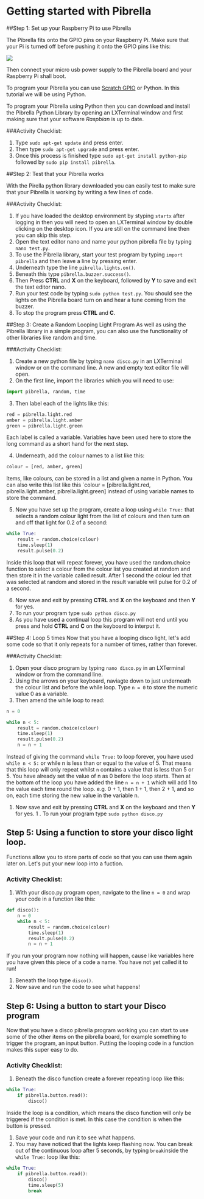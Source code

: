 # Getting started with Pibrella 

##Step 1: Set up your Raspberry Pi to use Pibrella

The Pibrella fits onto the GPIO pins on your Raspberry Pi. Make sure that your Pi is turned off before pushing it onto the GPIO pins like this:

![](add-pibrella.jpg)

Then connect your micro usb power supply to the Pibrella board and your Raspberry Pi shall boot. 

To program your Pibrella you can use [Scratch GPIO](http://scratchgpio.github.io) or Python. In this tutorial we will be using Python. 

To program your Pibrella using Python then you can download and install the Pibrella Python Library by opening an LXTerminal window and first making sure that your software *Raspbian* is up to date. 

###Activity Checklist:

1. Type `sudo apt-get update` and press enter. 
1. Then type `sudo apt-get upgrade` and press enter. 
1. Once this process is finished type `sudo apt-get install python-pip` followed by `sudo pip install pibrella`.

##Step 2: Test that your Pibrella works

With the Pirella python library downloaded you can easily test to make sure that your Pibrella is working by writing a few lines of code.

###Activity Checklist:
1. If you have loaded the desktop environment by styping `startx` after logging in then you will need to open an LXTerminal window by double clicking on the desktop icon. If you are still on the command line then you can skip this step.
2. Open the text editor nano and name your python pibrella file by typing `nano test.py`.
3. To use the Pibrella library, start your test program by typing `import pibrella` and then leave a line by pressing enter.
4. Underneath type the line `pibrella.lights.on()`.
5. Beneath this type `pibrella.buzzer.success()`. 
6. Then Press **CTRL** and **X** on the keyboard, followed by **Y** to save and exit the text editor nano.
7. Run your test code by typing `sudo python test.py`. You should see the lights on the Pibrella board turn on and hear a tune coming from the buzzer. 
8. To stop the program press **CTRL** and **C**.


##Step 3: Create a Random Looping Light Program
As well as using the Pibrella library in a simple program, you can also use the functionality of other libraries like random and time. 

###Activity Checklist:
1. Create a new python file by typing `nano disco.py` in an LXTerminal window or on the command line. A new and empty text editor file will open. 
2. On the first line, import the libraries which you will need to use:

  ```python
  import pibrella, random, time
  ```
3. Then label each of the lights like this:
  
  ```python
  red = pibrella.light.red
  amber = pibrella.light.amber
  green = pibrella.light.green
  ```
  Each label is called a variable. Variables have been used here to store the long command as a short hand for the next step.

4. Underneath, add the colour names to a list like this:
  
  ```python
  colour = [red, amber, green]
  ```
  Items, like colours, can be stored in a list and given a name in Python. You can also write this list like this `colour = [pibrella.light.red, pibrella.light.amber, pibrella.light.green] instead of using variable names to store the command. 
  
5. Now you have set up the program, create a loop using `while True:` that selects a random colour light from the list of colours and then turn on and off that light for 0.2 of a second:

  ```python
  while True:
      result = random.choice(colour)
      time.sleep(1)
      result.pulse(0.2)
  ```
  
  Inside this loop that will repeat forever, you have used the random.choice function to select a colour from the colour list you created at random and then store it in the variable called result. After 1 second the colour led that was selected at random and stored in the result variable will pulse for 0.2 of a second.
  
6. Now save and exit by pressing **CTRL** and **X** on the keyboard and then **Y** for yes. 
7. To run your program type `sudo python disco.py` 
8. As you have used a continual loop this program will not end until you press and hold **CTRL** and **C** on the keyboard to interput it.

##Step 4: Loop 5 times
Now that you have a looping disco light, let's add some code so that it only repeats for a number of times, rather than forever.

###Activity Checklist:
1. Open your disco program by typing `nano disco.py` in an LXTerminal window or from the command line. 
1. Using the arrows on your keyboard, naviagte down to just underneath the colour list and before the while loop. Type `n = 0` to store the numeric value 0 as a variable.
1. Then amend the while loop to read:

  ```python
  n = 0
  
  while n < 5:
      result = random.choice(colour)
      time.sleep(1)
      result.pulse(0.2)
      n = n + 1
  ```
  Instead of giving the command `while True:` to loop forever, you have used `while n < 5:` or while n is less than or equal to the value of 5. That means that this loop will only repeat whilst `n` contains a value that is less than 5 or 5. You have already set the value of n as 0 before the loop starts. Then at the bottom of the loop you have added the line `n = n + 1` which will add 1 to the value each time round the loop. e.g. 0 + 1, then 1 + 1, then 2 + 1, and so on, each time storing the new value in the variable n. 
  
1. Now save and exit by pressing **CTRL** and **X** on the keyboard and then **Y** for yes. 
1 . To run your program type `sudo python disco.py` 

## Step 5: Using a function to store your disco light loop.  
Functions allow you to store parts of code so that you can use them again later on. Let's put your new loop into a fuction.

### Activity Checklist:
1. With your disco.py program open, navigate to the line `n = 0` and wrap your code in a function like this:
  
  ```python
  def disco():
      n = 0
      while n < 5:
          result = random.choice(colour)
          time.sleep(1)
          result.pulse(0.2)
          n = n + 1
  ```        
  If you run your program now nothing will happen, cause like variables here you have given this piece of a code a name. You have not yet called it to run!

1. Beneath the loop type `disco()`.
1. Now save and run the code to see what happens!

## Step 6: Using a button to start your Disco program 
Now that you have a disco pibrella program working you can start to use some of the other items on the pibrella board, for example something to trigger the program, an input button. Putting the looping code in a function makes this super easy to do.

### Activity Checklist:
1. Beneath the disco function create a forever repeating loop like this:
  ```python
  while True:
      if pibrella.button.read():
          disco()
  ```       
  Inside the loop is a condition, which means the disco function will only be triggered if the condition is met. In this case the condition is when the button is pressed. 
  
1. Save your code and run it to see what happens.
1. You may have noticed that the lights keep flashing now. You can break out of the continuous loop after 5 seconds, by typing `break`inside the `while True:` loop like this:

  ```python
  while True:
      if pibrella.button.read():
          disco()
          time.sleep(5)
          break
  ```        
